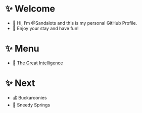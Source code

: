 # ✨ Welcome
- 👋 Hi, I’m @Sandalots and this is my personal GitHub Profile.
- 🍹 Enjoy your stay and have fun!


# ✨ Menu
- 🧑‍ [The Great Intelligence](https://www.sandymacdonald.co.uk)




# ✨ Next
- 💰 Buckaroonies
- 🌴 Sneedy Springs


<!---
Sandalots/Sandalots is a ✨ special ✨ repository because its `README.md` (this file) appears on your GitHub profile.
You can click the Preview link to take a look at your changes.
--->
